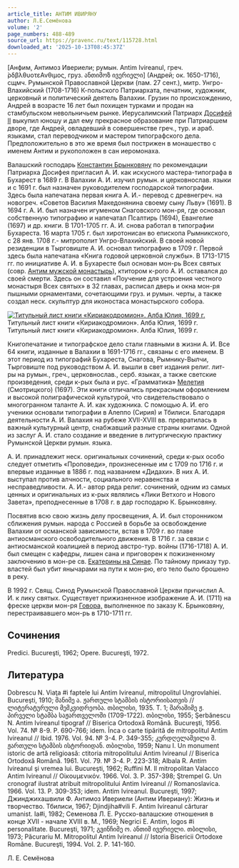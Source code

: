 ```yaml
---
article_title: АНТИМ ИВИРЯНУ
author: Л.Е.Семёнова
volume: '2'
page_numbers: 488-489
source_url: https://pravenc.ru/text/115728.html
downloaded_at: '2025-10-13T08:45:37Z'
---
```


[Анфим, Антимоз Ивериели; румын. Antim Ivireanul, греч. ̀ρδβλθυοτεΑνθιμος, груз. ანთიმოზ ივერიელი] (Андрей; ок. 1650-1716), сщмч. Румынской Православной Церкви (пам. 27 сент.), митр. Унгро-Влахийский (1708-1716) К-польского Патриархата, печатник, художник, церковный и политический деятель Валахии. Грузин по происхождению, Андрей в возрасте 16 лет был похищен турками и продан на стамбульском невольничьем рынке. Иерусалимский Патриарх [Досифей II](<https://pravenc.ru/text/Досифей II.html>) выкупил юношу и дал ему прекрасное образование при Патриаршем дворе, где Андрей, овладевший в совершенстве греч., тур. и араб. языками, стал переводчиком и мастером типографского дела. Предположительно в это же время был пострижен в монашество с именем Антим и рукоположен в сан иеромонаха.

Валашский господарь [Константин Брынковяну](<https://pravenc.ru/text/Константин Брынковяну.html>) по рекомендации Патриарха Досифея пригласил А. И. как искусного мастера-типографа в Бухарест в 1689 г. В Валахии А. И. изучил румын. и церковнослав. языки и с 1691 г. был назначен руководителем господарской типографии. Здесь была напечатана первая книга А. И.- перевод с древнегреч. на новогреч. «Советов Василия Македонянина своему сыну Льву» (1691). В 1694 г. А. И. был назначен игуменом Снаговского мон-ря, где основал собственную типографию и напечатал Псалтирь (1694), Евангелие (1697) и др. книги. В 1701-1705 гг. А. И. снова работал в типографии Бухареста. 16 марта 1705 г. был хиротонисан во епископа Рымникского, с 28 янв. 1708 г.- митрополит Унгро-Влахийский. В своей новой резиденции в Тырговиште А. И. основал типографию в 1709 г. Первой здесь была напечатана «Книга годовой церковной службы». В 1713-1715 гг. по инициативе А. И. в Бухаресте был основан мон-рь Всех святых (совр. [Антим мужской монастырь](<https://pravenc.ru/text/Антим мужской монастырь.html>)), ктитором к-рого А. И. оставался до своей смерти. Здесь он составил «Поучение для устроения честного монастыря Всех святых» в 32 главах, расписал дверь и окна мон-ря пышными орнаментами, сочетающими груз. и румын. черты, а также создал неск. скульптур для иконостаса монастырского собора.

[![Титульный лист книги «Кириакодромион». Алба Юлия, 1699 г.](https://pravenc.ru/data/203/448/1234/i200.jpg "Кликните для увеличения картинки")](https://pravenc.ru/data/203/448/1234/i400.jpg)Титульный лист книги «Кириакодромион». Алба Юлия, 1699 г.  
Титульный лист книги «Кириакодромион». Алба Юлия, 1699 г.

Книгопечатание и типографское дело стали главными в жизни А. И. Все 64 книги, изданные в Валахии в 1691-1716 гг., связаны с его именем. В этот период из типографий Бухареста, Снагова, Рымнику-Вылчи, Тырговиште под руководством А. И. вышли в свет издания религ. лит-ры на румын., греч., церковнослав., серб. языках, а также светские произведения, среди к-рых была и рус. «Грамматика» [Мелетия](https://pravenc.ru/text/Мелетий.html) (Cмoтpицкoгo) (1697). Эти книги отличались прекрасным оформлением и высокой полиграфической культурой, что свидетельствовало о многогранном таланте А. И. как художника. С помощью А. И. его ученики основали типографии в Алеппо (Сирия) и Тбилиси. Благодаря деятельности А. И. Валахия на рубеже XVII-XVIII вв. превратилась в важный культурный центр, снабжавший разные страны книгами. Одной из заслуг А. И. стало создание и введение в литургическую практику Румынской Церкви румын. языка.

А. И. принадлежит неск. оригинальных сочинений, среди к-рых особо следует отметить «Проповеди», произнесенные им с 1709 по 1716 г. и впервые изданные в 1886 г. под названием «Дидахи». В них А. И. выступал против алчности, социального неравенства и несправедливости. А. И.- автор ряда религ. сочинений, одним из самых ценных и оригинальных из к-рых являлись «Лики Ветхого и Нового Завета», преподнесенные в 1708 г. в дар господарю К. Брынковяну.

Посвятив всю свою жизнь делу просвещения, А. И. был сторонником сближения румын. народа с Россией в борьбе за освобождение Валахии от османской зависимости, встав в 1709 г. во главе антиосманского освободительного движения. В 1716 г. за связи с антиосманской коалицией в период австро-тур. войны (1716-1718) А. И. был смещен с кафедры, лишен сана и приговорен к пожизненному заключению в мон-ре св. [Екатерины на Синае](<https://pravenc.ru/text/ЕКАТЕРИНЫ ВЕЛИКОМУЧЕНИЦЫ МОНАСТЫРЬ НА СИНАЕ.html>). По тайному приказу тур. властей был убит янычарами на пути к мон-рю, его тело было брошено в реку.

В 1992 г. Свящ. Синод Румынской Православной Церкви причислил А. И. к лику святых. Существует прижизненное изображение А. И. (1711) на фреске церкви мон-ря [Говора,](<https://pravenc.ru/text/Говора .html>) выполненное по заказу К. Брынковяну, перестраивавшего мон-рь в 1710-1711 гг.

## Сочинения

Predici. Bucureşti, 1962; Opere. Bucureşti, 1972.

## Литература

Dobrescu N. Viaţa #i faptele lui Antim Ivireanul, mitropolitul Ungrovlahiei. Bucureşti, 1910; შანიმე ა. ჟართული სტამბის ისტორიისათვის // ლიტერატურული მემკვიდრეობა. თბილისი, 1935. Т. 1; შარაშიმე ჟ. პირველი სტამბა საჟართველოში (1709-1722). თბილისი, 1955; Şerbănescu N. Antim Ivireanul tipograf // Biserica Ortodoxă Română. Bucureşti, 1956. Vol. 74. № 8-9. P. 690-766; idem. Înca o carte tipărită de mitropolitul Antim Ivireanul // Ibid. 1976. Vol. 94. № 3-4. P. 349-355; კურდღელაშვილი შ. ჟართული სტამბის ისტორიიდან. თბილისი, 1959; Nanu I. Un monument istoric de artă religioasă: ctitoria mitropolitului Antim Ivireanul // Biserica Ortodoxă Română. 1961. Vol. 79. № 3-4. P. 223-318; Albala R. Antim Ivireanul şi vremea lui. Bucureşti, 1962; Ruffini M. Il mitropolitan Valacco Antim Ivireanul // Οἰκουμενικόν.
1966. Vol. 3. P. 357-398; Ştrempel G. Un cronograf ilustrat atribuit mitropolitului Antim Ivireanul // Romanoslavica. 1966. Vol. 13. P. 309-353; idem. Antim Ivireanul. Bucureşti, 1997; Джинджихашвили Ф. Антимоз Ивериели (Антим Ивериану): Жизнь и творчество. Тбилиси, 1967; Djindjiha#vili F. Antim Ivireanul cărturar umanist. Ia#i, 1982; Семенова Л. Е. Русско-валашские отношения в конце XVII - начале XVIII в. М., 1969; Negrici E. Antim, logos #i personalitate. Bucureşti, 1971; გვინჩიმე ო. ანთიმ ივერიელი. თბილისი, 1973; Păcurariu M. Mitropolitul Antim Ivireanul // Istoria Bisericii Ortodoxe Române. Bucureşti, 1994. Vol. 2. P. 141-160.

Л.   Е.   Семёнова
